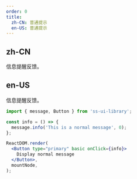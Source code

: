 ```yaml
---
order: 0
title:
  zh-CN: 普通提示
  en-US: 普通提示
---
```


## zh-CN

信息提醒反馈。

## en-US

信息提醒反馈。

```jsx
import { message, Button } from 'ss-ui-library';

const info = () => {
  message.info('This is a normal message', 0);
};

ReactDOM.render(
  <Button type="primary" basic onClick={info}>
    Display normal message
  </Button>,
  mountNode,
);
```
